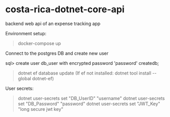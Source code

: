# costa-rica-dotnet-core-api
backend web api of an expense tracking app

Environment setup:

> docker-compose up

Connect to the postgres DB and create new user

sql> create user db_user with encrypted password 'password' createdb;

> dotnet ef database update (If ef not installed: dotnet tool install --global dotnet-ef)

User secrets:
> dotnet user-secrets set "DB_UserID" "username"
> dotnet user-secrets set "DB_Password" "password"
> dotnet user-secrets set "JWT_Key" "long secure jwt key"

